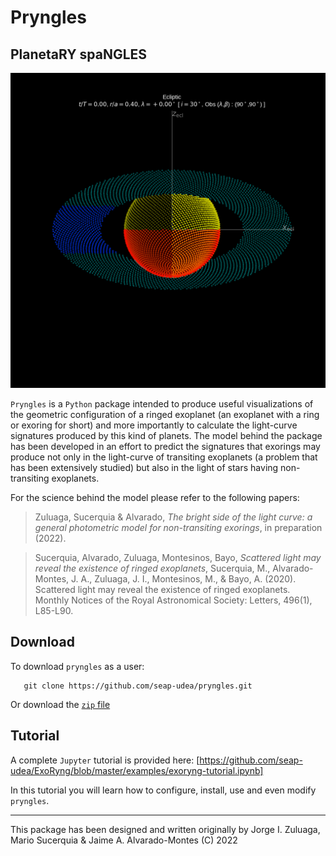 # Pryngles

## PlanetaRY spaNGLES
![Animation](https://raw.githubusercontent.com/seap-udea/pryngles-public/master/gallery/ecliptic-i_3.0e%2B01-lambobs_9.0e%2B01-betaobs_9.0e%2B01.gif)

`Pryngles` is a `Python` package intended to produce useful
visualizations of the geometric configuration of a ringed exoplanet
(an exoplanet with a ring or exoring for short) and more importantly
to calculate the light-curve signatures produced by this kind of
planets.  The model behind the package has been developed in an effort
to predict the signatures that exorings may produce not only in the
light-curve of transiting exoplanets (a problem that has been
extensively studied) but also in the light of stars having
non-transiting exoplanets.

For the science behind the model please refer to the following papers:

> Zuluaga, Sucerquia & Alvarado, *The bright side of the light curve:
a general photometric model for non-transiting exorings*, in
preparation (2022).

> Sucerquia, Alvarado, Zuluaga, Montesinos, Bayo, *Scattered light may
  reveal the existence of ringed exoplanets*, Sucerquia, M.,
  Alvarado-Montes, J. A., Zuluaga, J. I., Montesinos, M., & Bayo,
  A. (2020). Scattered light may reveal the existence of ringed
  exoplanets. Monthly Notices of the Royal Astronomical Society:
  Letters, 496(1), L85-L90.

## Download

To download `pryngles` as a user:

```
   git clone https://github.com/seap-udea/pryngles.git
```

Or download the [`zip`
file](https://github.com/seap-udea/pryngles/archive/master.zip)

## Tutorial

A complete `Jupyter` tutorial is provided here:
[https://github.com/seap-udea/ExoRyng/blob/master/examples/exoryng-tutorial.ipynb]

In this tutorial you will learn how to configure, install, use and even modify `pryngles`.

------------

This package has been designed and written originally by Jorge
I. Zuluaga, Mario Sucerquia & Jaime A. Alvarado-Montes (C) 2022
